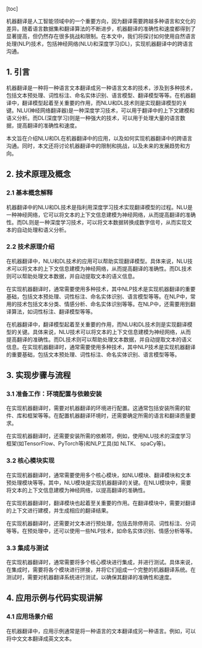 
[toc]                    
                
                
机器翻译是人工智能领域中的一个重要方向，因为翻译需要跨越多种语言和文化的差异。随着语言数据集和翻译算法的不断进步，机器翻译的准确性和速度都得到了显著提高，但仍然存在很多挑战和限制。在本文中，我们将探讨如何使用自然语言处理(NLP)技术，包括神经网络(NLU)和深度学习(DL)，实现机器翻译中的跨语言沟通。

## 1. 引言

机器翻译是一种将一种语言文本翻译成另一种语言文本的技术，涉及到多种技术，包括文本预处理、词性标注、命名实体识别、语言模型、翻译模型等等。在机器翻译中，翻译模型起着至关重要的作用，而NLU和DL技术则是实现翻译模型的关键。NLU(神经网络翻译器)是一种深度学习技术，可以用于翻译中的上下文建模和语义分析。而DL(深度学习)则是一种强大的技术，可以用于处理大量的语言数据，提高翻译的准确性和速度。

本文旨在介绍NLU和DL在机器翻译中的应用，以及如何实现机器翻译中的跨语言沟通。同时，本文还将讨论机器翻译中的限制和挑战，以及未来的发展趋势和方向。

## 2. 技术原理及概念

### 2.1 基本概念解释

机器翻译中的NLU和DL技术是指利用深度学习技术实现翻译模型的过程。NLU是一种神经网络，它可以将文本的上下文信息建模为神经网络，从而提高翻译的准确性。而DL则是一种深度学习技术，可以将文本数据转换成数字信号，从而实现文本的自动处理和语义分析。

### 2.2 技术原理介绍

在机器翻译中，NLU和DL技术的应用可以帮助实现翻译模型。具体来说，NLU技术可以将文本的上下文信息建模为神经网络，从而提高翻译的准确性。而DL技术则可以帮助处理文本数据，并自动提取文本的语义信息。

在实现机器翻译时，通常需要使用多种技术，其中NLP技术是实现机器翻译的重要基础，包括文本预处理、词性标注、命名实体识别、语言模型等等。在NLP中，常用的技术包括文本分类、情感分析、命名实体识别等等。在NLP中，还需要用到翻译算法，如词性标注、翻译模型等等。

在机器翻译中，翻译模型起着至关重要的作用，而NLU和DL技术则是实现翻译模型的关键。具体来说，NLU技术可以将文本的上下文信息建模为神经网络，从而提高翻译的准确性。而DL技术则可以帮助处理文本数据，并自动提取文本的语义信息。在实现机器翻译时，通常需要使用多种技术，其中NLP技术是实现机器翻译的重要基础，包括文本预处理、词性标注、命名实体识别、语言模型等等。

## 3. 实现步骤与流程

### 3.1 准备工作：环境配置与依赖安装

在实现机器翻译时，需要对机器翻译的环境进行配置。这通常包括安装所需的软件、库和框架等等。在配置机器翻译环境时，还需要确定所需的语言和翻译质量要求。

在实现机器翻译时，还需要安装所需的依赖项，例如，使用NLU技术的深度学习框架(如TensorFlow、PyTorch等)和NLP工具(如 NLTK、 spaCy等)。

### 3.2 核心模块实现

在实现机器翻译时，通常需要使用多个核心模块，如NLU模块、翻译模块和文本预处理模块等等。其中，NLU模块是实现机器翻译的关键。在NLU模块中，需要将文本的上下文信息建模为神经网络，以提高翻译的准确性。

在实现机器翻译时，翻译模块也起着至关重要的作用。在翻译模块中，需要对翻译的上下文进行建模，并生成相应的翻译结果。

在实现机器翻译时，还需要对文本进行预处理，包括去除停用词、词性标注、分词等等。在预处理中，还可以使用一些NLP技术，如命名实体识别、情感分析等等。

### 3.3 集成与测试

在实现机器翻译时，通常需要将多个核心模块进行集成，并进行测试。具体来说，在集成时，需要将各个模块进行拼接，并将它们组成一个完整的机器翻译系统。在测试时，需要对机器翻译系统进行测试，以确保其翻译的准确性和速度。

## 4. 应用示例与代码实现讲解

### 4.1 应用场景介绍

在机器翻译中，应用示例通常是将一种语言的文本翻译成另一种语言。例如，可以将中文文本翻译成英文文本。

